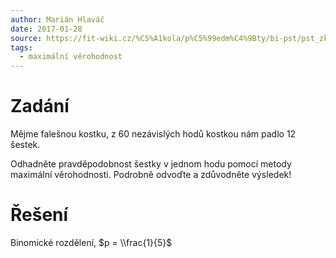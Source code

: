 ```yaml
---
author: Marián Hlaváč
date: 2017-01-28
source: https://fit-wiki.cz/%C5%A1kola/p%C5%99edm%C4%9Bty/bi-pst/pst_zkou%C5%A1ka_2015-01-26#příklad_4
tags:
  - maximální věrohodnost
---
```


# Zadání

Mějme falešnou kostku, z 60 nezávislých hodů kostkou nám padlo 12 šestek.

Odhadněte pravděpodobnost šestky v jednom hodu pomocí metody maximální věrohodnosti.
Podrobně odvoďte a zdůvodněte výsledek!

# Řešení

Binomické rozdělení, $p = \\frac{1}{5}$
